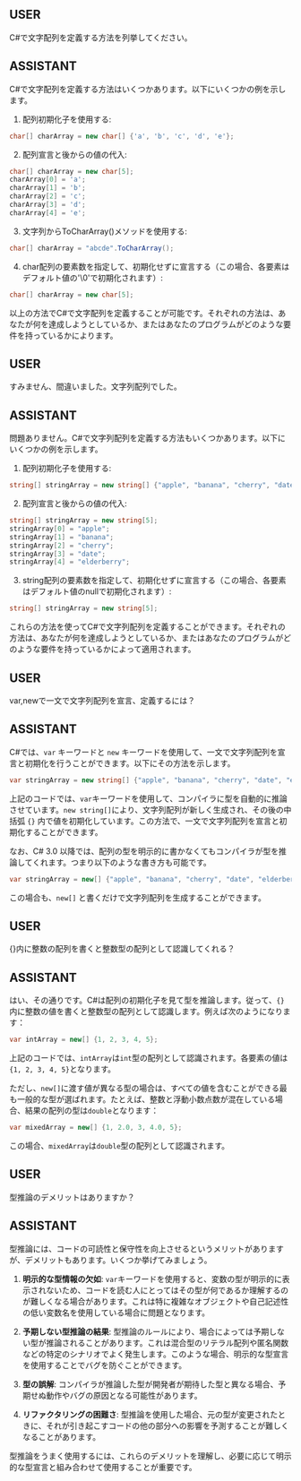 ## USER
C#で文字配列を定義する方法を列挙してください。

## ASSISTANT
C#で文字配列を定義する方法はいくつかあります。以下にいくつかの例を示します。

1. 配列初期化子を使用する:
```csharp
char[] charArray = new char[] {'a', 'b', 'c', 'd', 'e'};
```

2. 配列宣言と後からの値の代入:
```csharp
char[] charArray = new char[5];
charArray[0] = 'a';
charArray[1] = 'b';
charArray[2] = 'c';
charArray[3] = 'd';
charArray[4] = 'e';
```

3. 文字列からToCharArray()メソッドを使用する:
```csharp
char[] charArray = "abcde".ToCharArray();
```

4. char配列の要素数を指定して、初期化せずに宣言する（この場合、各要素はデフォルト値の'\0'で初期化されます）:
```csharp
char[] charArray = new char[5];
```

以上の方法でC#で文字配列を定義することが可能です。それぞれの方法は、あなたが何を達成しようとしているか、またはあなたのプログラムがどのような要件を持っているかによります。


## USER
すみません、間違いました。文字列配列でした。

## ASSISTANT
問題ありません。C#で文字列配列を定義する方法もいくつかあります。以下にいくつかの例を示します。

1. 配列初期化子を使用する:
```csharp
string[] stringArray = new string[] {"apple", "banana", "cherry", "date", "elderberry"};
```

2. 配列宣言と後からの値の代入:
```csharp
string[] stringArray = new string[5];
stringArray[0] = "apple";
stringArray[1] = "banana";
stringArray[2] = "cherry";
stringArray[3] = "date";
stringArray[4] = "elderberry";
```

3. string配列の要素数を指定して、初期化せずに宣言する（この場合、各要素はデフォルト値のnullで初期化されます）:
```csharp
string[] stringArray = new string[5];
```

これらの方法を使ってC#で文字列配列を定義することができます。それぞれの方法は、あなたが何を達成しようとしているか、またはあなたのプログラムがどのような要件を持っているかによって適用されます。

## USER
var,newで一文で文字列配列を宣言、定義するには？

## ASSISTANT
C#では、`var` キーワードと `new` キーワードを使用して、一文で文字列配列を宣言と初期化を行うことができます。以下にその方法を示します。

```csharp
var stringArray = new string[] {"apple", "banana", "cherry", "date", "elderberry"};
```

上記のコードでは、`var`キーワードを使用して、コンパイラに型を自動的に推論させています。`new string[]`により、文字列配列が新しく生成され、その後の中括弧 `{}` 内で値を初期化しています。この方法で、一文で文字列配列を宣言と初期化することができます。

なお、C# 3.0 以降では、配列の型を明示的に書かなくてもコンパイラが型を推論してくれます。つまり以下のような書き方も可能です。

```csharp
var stringArray = new[] {"apple", "banana", "cherry", "date", "elderberry"};
```
この場合も、`new[]` と書くだけで文字列配列を生成することができます。

## USER
{}内に整数の配列を書くと整数型の配列として認識してくれる？

## ASSISTANT
はい、その通りです。C#は配列の初期化子を見て型を推論します。従って、`{}`内に整数の値を書くと整数型の配列として認識します。例えば次のようになります：

```csharp
var intArray = new[] {1, 2, 3, 4, 5};
```

上記のコードでは、`intArray`は`int`型の配列として認識されます。各要素の値は`{1, 2, 3, 4, 5}`となります。

ただし、`new[]`に渡す値が異なる型の場合は、すべての値を含むことができる最も一般的な型が選ばれます。たとえば、整数と浮動小数点数が混在している場合、結果の配列の型は`double`となります：

```csharp
var mixedArray = new[] {1, 2.0, 3, 4.0, 5};
```

この場合、`mixedArray`は`double`型の配列として認識されます。

## USER
型推論のデメリットはありますか？

## ASSISTANT
型推論には、コードの可読性と保守性を向上させるというメリットがありますが、デメリットもあります。いくつか挙げてみましょう。

1. **明示的な型情報の欠如**: `var`キーワードを使用すると、変数の型が明示的に表示されないため、コードを読む人にとってはその型が何であるか理解するのが難しくなる場合があります。これは特に複雑なオブジェクトや自己記述性の低い変数名を使用している場合に問題となります。

2. **予期しない型推論の結果**: 型推論のルールにより、場合によっては予期しない型が推論されることがあります。これは混合型のリテラル配列や匿名関数などの特定のシナリオでよく発生します。このような場合、明示的な型宣言を使用することでバグを防ぐことができます。

3. **型の誤解**: コンパイラが推論した型が開発者が期待した型と異なる場合、予期せぬ動作やバグの原因となる可能性があります。

4. **リファクタリングの困難さ**: 型推論を使用した場合、元の型が変更されたときに、それが引き起こすコードの他の部分への影響を予測することが難しくなることがあります。

型推論をうまく使用するには、これらのデメリットを理解し、必要に応じて明示的な型宣言と組み合わせて使用することが重要です。